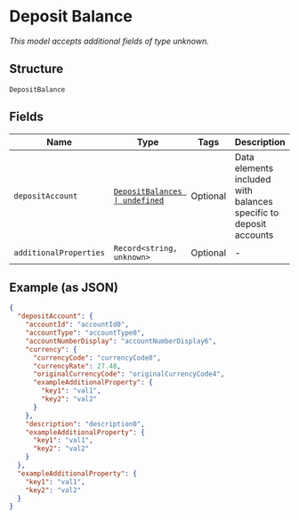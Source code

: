 
# Deposit Balance

*This model accepts additional fields of type unknown.*

## Structure

`DepositBalance`

## Fields

| Name | Type | Tags | Description |
|  --- | --- | --- | --- |
| `depositAccount` | [`DepositBalances \| undefined`](../../doc/models/deposit-balances.md) | Optional | Data elements included with balances specific to deposit accounts |
| `additionalProperties` | `Record<string, unknown>` | Optional | - |

## Example (as JSON)

```json
{
  "depositAccount": {
    "accountId": "accountId0",
    "accountType": "accountType0",
    "accountNumberDisplay": "accountNumberDisplay6",
    "currency": {
      "currencyCode": "currencyCode0",
      "currencyRate": 27.48,
      "originalCurrencyCode": "originalCurrencyCode4",
      "exampleAdditionalProperty": {
        "key1": "val1",
        "key2": "val2"
      }
    },
    "description": "description0",
    "exampleAdditionalProperty": {
      "key1": "val1",
      "key2": "val2"
    }
  },
  "exampleAdditionalProperty": {
    "key1": "val1",
    "key2": "val2"
  }
}
```

